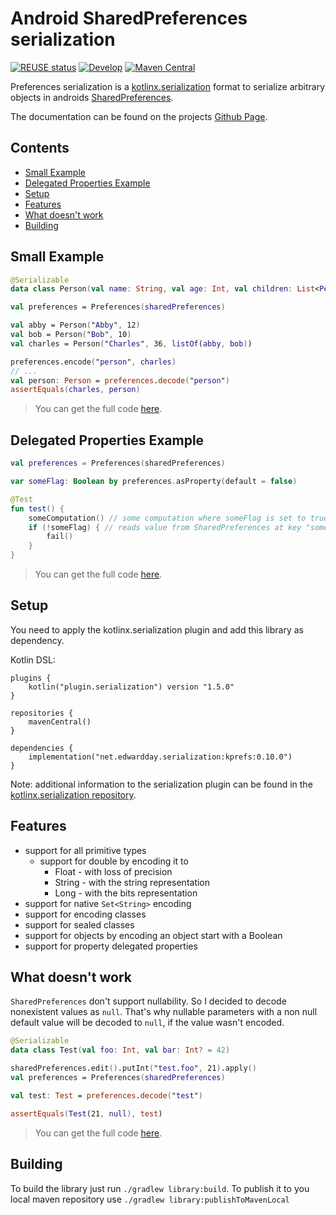 <!--
SPDX-FileCopyrightText: 2020-2021 Eduard Wolf

SPDX-License-Identifier: Apache-2.0
-->

# Android SharedPreferences serialization

[![REUSE status](https://api.reuse.software/badge/github.com/edwardday/serialization.kprefs)](https://api.reuse.software/info/github.com/edwardday/serialization.kprefs)
[![Develop](https://github.com/EdwarDDay/serialization.kprefs/workflows/Develop/badge.svg?branch=main)](https://github.com/EdwarDDay/serialization.kprefs/actions?query=workflow%3ADevelop+branch%3Amain)
[![Maven Central](https://img.shields.io/maven-central/v/net.edwardday.serialization/kprefs.svg?label=Maven%20Central)](https://search.maven.org/search?q=g:%22net.edwardday.serialization%22%20AND%20a:%22kprefs%22)

Preferences serialization is a [kotlinx.serialization](https://github.com/Kotlin/kotlinx.serialization) format to
 serialize arbitrary objects in androids
 [SharedPreferences](https://developer.android.com/reference/android/content/SharedPreferences).

The documentation can be found on the projects
 [Github Page](https://edwardday.github.io/serialization.kprefs/index.html).

## Contents
<!--- TOC -->

* [Small Example](#small-example)
* [Delegated Properties Example](#delegated-properties-example)
* [Setup](#setup)
* [Features](#features)
* [What doesn't work](#what-doesn't-work)
* [Building](#building)

<!--- END -->

<!--- INCLUDE .*-simple-.*
import kotlin.test.*
import kotlinx.serialization.*
import net.edwardday.serialization.preferences.*

class ReadmeExample {

    val sharedPreferences = TestablePreferences()

    @Test
    fun readmeTest() {
----- SUFFIX .*-simple-.*
    }
}
-->

<!--- INCLUDE .*-basic-.*
import kotlin.test.*
import net.edwardday.serialization.preferences.*

class ReadmeExample {

    val sharedPreferences = TestablePreferences()

----- SUFFIX .*-basic-.*
}
-->

## Small Example

```kotlin
@Serializable
data class Person(val name: String, val age: Int, val children: List<Person> = emptyList())

val preferences = Preferences(sharedPreferences)

val abby = Person("Abby", 12)
val bob = Person("Bob", 10)
val charles = Person("Charles", 36, listOf(abby, bob))

preferences.encode("person", charles)
// ...
val person: Person = preferences.decode("person")
assertEquals(charles, person)
```
> You can get the full code [here](library/src/test/java/example/example-simple-01.kt).

## Delegated Properties Example

<!--- INCLUDE
    fun someComputation() {
        someFlag = true
    }
-->

```kotlin
val preferences = Preferences(sharedPreferences)

var someFlag: Boolean by preferences.asProperty(default = false)

@Test
fun test() {
    someComputation() // some computation where someFlag is set to true
    if (!someFlag) { // reads value from SharedPreferences at key "someFlag"
        fail()
    }
}
```

> You can get the full code [here](library/src/test/java/example/example-basic-01.kt).

## Setup
You need to apply the kotlinx.serialization plugin and add this library as dependency.

Kotlin DSL:
```
plugins {
    kotlin("plugin.serialization") version "1.5.0"
}

repositories {
    mavenCentral()
}

dependencies {
    implementation("net.edwardday.serialization:kprefs:0.10.0")
}
```
Note: additional information to the serialization plugin can be found in the
  [kotlinx.serialization repository](https://github.com/Kotlin/kotlinx.serialization).

## Features
* support for all primitive types
  * support for double by encoding it to
    * Float - with loss of precision
    * String - with the string representation
    * Long - with the bits representation
* support for native `Set<String>` encoding
* support for encoding classes
* support for sealed classes
* support for objects by encoding an object start with a Boolean
* support for property delegated properties

## What doesn't work
`SharedPreferences` don't support nullability. So I decided to decode nonexistent values as `null`. That's why nullable
 parameters with a non null default value will be decoded to `null`, if the value wasn't encoded.

```kotlin
@Serializable
data class Test(val foo: Int, val bar: Int? = 42)

sharedPreferences.edit().putInt("test.foo", 21).apply()
val preferences = Preferences(sharedPreferences)

val test: Test = preferences.decode("test")

assertEquals(Test(21, null), test)
```

> You can get the full code [here](library/src/test/java/example/example-simple-02.kt).

## Building
To build the library just run `./gradlew library:build`. To publish it to you local maven repository use
 `./gradlew library:publishToMavenLocal`
